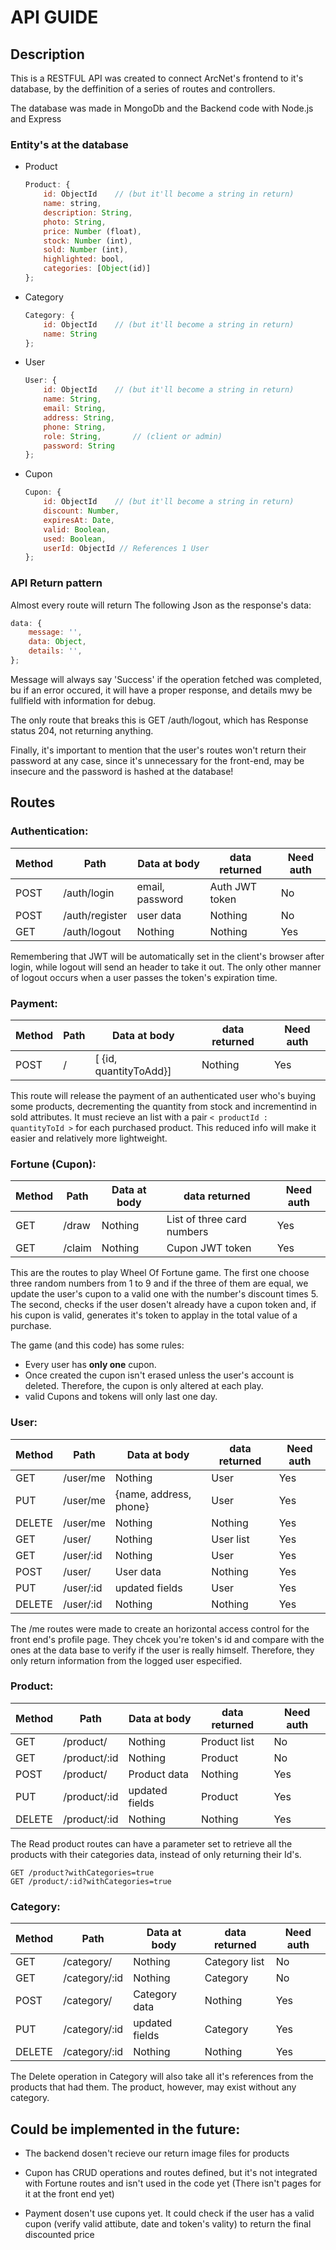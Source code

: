 # API GUIDE

## Description

This is a RESTFUL API was created to connect ArcNet's frontend to it's database, by the deffinition of a series of routes and controllers.

The database was made in MongoDb and the Backend code with Node.js and Express

### Entity's at the database

- Product

    ```js
    Product: {
        id: ObjectId    // (but it'll become a string in return)
        name: string,
        description: String,
        photo: String,
        price: Number (float),
        stock: Number (int),
        sold: Number (int),
        highlighted: bool,
        categories: [Object(id)]
    };
    ```

- Category

    ```js
    Category: {
        id: ObjectId    // (but it'll become a string in return)
        name: String
    };
    ```

- User

    ```js
    User: {
        id: ObjectId    // (but it'll become a string in return)
        name: String,
        email: String,
        address: String,
        phone: String,
        role: String,       // (client or admin)
        password: String
    };
    ```

- Cupon

    ```js
    Cupon: {
        id: ObjectId    // (but it'll become a string in return)
        discount: Number,
        expiresAt: Date,
        valid: Boolean,
        used: Boolean,
        userId: ObjectId // References 1 User
    };
    ```

### API Return pattern

Almost every route will return The following Json as the response's data:

```js
data: {
    message: '',
    data: Object,
    details: '',
};
```

Message will always say 'Success' if the operation fetched was completed, bu if an error occured, it will have a proper response, and details mwy be fullfield with information for debug.

The only route that breaks this is GET /auth/logout, which has Response status 204, not returning anything.

Finally, it's important to mention that the user's routes won't return their password at any case, since it's unnecessary for the front-end, may be insecure and the password is hashed at the database!


## Routes

### Authentication:

| Method | Path | Data at body | data returned | Need auth |
|--------|------|--------------|---------------|-----------|
| POST   | /auth/login | email, password | Auth JWT token | No |
| POST   | /auth/register | user data | Nothing | No |
| GET    | /auth/logout | Nothing | Nothing | Yes |

Remembering that JWT will be automatically set in the client's browser after login, while logout will send an header to take it out. The only other manner of logout occurs when a user passes the token's expiration time.

### Payment:

| Method | Path | Data at body | data returned | Need auth |
|--------|------|--------------|---------------|-----------|
| POST   | / | [ {id, quantityToAdd}] | Nothing | Yes |

This route will release the payment of an authenticated user who's buying some products, decrementing the quantity from stock and incrementind in sold attributes. It must recieve an list with a pair ```< productId : quantityToId >``` for each purchased product. This reduced info will make it easier and relatively more lightweight.

### Fortune (Cupon):

| Method | Path | Data at body | data returned | Need auth |
|--------|------|--------------|---------------|-----------|
| GET    | /draw | Nothing | List of three card numbers | Yes |
| GET    | /claim | Nothing | Cupon JWT token | Yes |

This are the routes to play Wheel Of Fortune game. The first one choose three random numbers from 1 to 9 and if the three of them are equal, we update the user's cupon to a valid one with the number's discount times 5. The second, checks if the user dosen't already have a cupon token and, if his cupon is valid, generates it's token to applay in the total value of a purchase.

The game (and this code) has some rules:
- Every user has **only one** cupon.
- Once created the cupon isn't erased unless the user's account is deleted. Therefore, the cupon is only altered at each play.
- valid Cupons and tokens will only last one day.

### User:

| Method | Path | Data at body | data returned | Need auth |
|--------|------|--------------|---------------|-----------|
| GET    | /user/me | Nothing | User | Yes |
| PUT    | /user/me | {name, address, phone} | User | Yes |
| DELETE | /user/me | Nothing | Nothing | Yes |
| GET    | /user/ | Nothing | User list | Yes |
| GET    | /user/:id | Nothing | User | Yes |
| POST   | /user/ | User data | Nothing | Yes |
| PUT    | /user/:id | updated fields | User | Yes |
| DELETE | /user/:id | Nothing | Nothing | Yes |

The /me routes were made to create an horizontal access control for the front end's profile page. They chcek you're token's id and compare with the ones at the data base to verify if the user is really himself. Therefore, they only return information from the logged user especified.

### Product:

| Method | Path | Data at body | data returned | Need auth |
|--------|------|--------------|---------------|-----------|
| GET    | /product/ | Nothing | Product list | No |
| GET    | /product/:id | Nothing | Product | No |
| POST   | /product/ | Product data | Nothing | Yes |
| PUT    | /product/:id | updated fields | Product | Yes |
| DELETE | /product/:id | Nothing | Nothing | Yes |

The Read product routes can have a parameter set to retrieve all the products with their categories data, instead of only returning their Id's.

```
GET /product?withCategories=true
GET /product/:id?withCategories=true
```

### Category:

| Method | Path | Data at body | data returned | Need auth |
|--------|------|--------------|---------------|-----------|
| GET    | /category/ | Nothing | Category list | No |
| GET    | /category/:id | Nothing | Category | No |
| POST   | /category/ | Category data | Nothing | Yes |
| PUT    | /category/:id | updated fields | Category | Yes |
| DELETE | /category/:id | Nothing | Nothing | Yes |

The Delete operation in Category will also take all it's references from the products
that had them. The product, however, may exist without any category.

## Could be implemented in the future:

* The backend dosen't recieve our return image files for products

* Cupon has CRUD operations and routes defined, but it's not integrated with Fortune routes and isn't used in the code yet (There isn't pages for it at the front end yet)

* Payment dosen't use cupons yet. It could check if the user has a valid cupon (verify valid attibute, date and token's vality) to return the final discounted price

